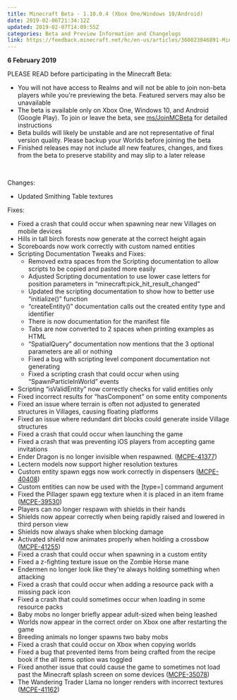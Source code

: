 ```yaml
---
title: Minecraft Beta - 1.10.0.4 (Xbox One/Windows 10/Android)
date: 2019-02-06T21:34:12Z
updated: 2019-02-07T14:09:55Z
categories: Beta and Preview Information and Changelogs
link: https://feedback.minecraft.net/hc/en-us/articles/360023046891-Minecraft-Beta-1-10-0-4-Xbox-One-Windows-10-Android
---
```


**6 February 2019**

PLEASE READ before participating in the Minecraft Beta:

- You will not have access to Realms and will not be able to join non-beta players while you're previewing the beta. Featured servers may also be unavailable
- The beta is available only on Xbox One, Windows 10, and Android (Google Play). To join or leave the beta, see <u>[ms/JoinMCBeta](http://aka.ms/JoinMCBeta)</u> for detailed instructions
- Beta builds will likely be unstable and are not representative of final version quality. Please backup your Worlds before joining the beta
- Finished releases may not include all new features, changes, and fixes from the beta to preserve stability and may slip to a later release

 

Changes:

- Updated Smithing Table textures 

Fixes:

- Fixed a crash that could occur when spawning near new Villages on mobile devices
- Hills in tall birch forests now generate at the correct height again
- Scoreboards now work correctly with custom named entities 
- Scripting Documentation Tweaks and Fixes:
  - Removed extra spaces from the Scripting documentation to allow scripts to be copied and pasted more easily 
  - Adjusted Scripting documentation to use lower case letters for position parameters in “minecraft:pick_hit_result_changed” 
  - Updated the scripting documentation to show how to better use “initialize()” function 
  - “createEntity()” documentation calls out the created entity type and identifier 
  - There is now documentation for the manifest file 
  - Tabs are now converted to 2 spaces when printing examples as HTML 
  - “SpatialQuery” documentation now mentions that the 3 optional parameters are all or nothing 
  - Fixed a bug with scripting level component documentation not generating
  - Fixed a scripting crash that could occur when using “SpawnParticleInWorld” events 
- Scripting “isValidEntity” now correctly checks for valid entities only 
- Fixed incorrect results for “hasComponent” on some entity components 
- Fixed an issue where terrain is often not adjusted to generated structures in Villages, causing floating platforms 
- Fixed an issue where redundant dirt blocks could generate inside Village structures 
- Fixed a crash that could occur when launching the game 
- Fixed a crash that was preventing iOS players from accepting game invitations
- Ender Dragon is no longer invisible when respawned. ([MCPE-41377](https://bugs.mojang.com/browse/MCPE-41377))
- Lectern models now support higher resolution textures
- Custom entity spawn eggs now work correctly in dispensers ([MCPE-40408](https://bugs.mojang.com/browse/MCPE-40408))
- Custom entities can now be used with the \[type=\] command argument 
- Fixed the Pillager spawn egg texture when it is placed in an item frame ([MCPE-39530](https://bugs.mojang.com/browse/MCPE-39530))
- Players can no longer respawn with shields in their hands
- Shields now appear correctly when being rapidly raised and lowered in third person view 
- Shields now always shake when blocking damage 
- Activated shield now animates properly when holding a crossbow ([MCPE-41255](https://bugs.mojang.com/browse/MCPE-41255))
- Fixed a crash that could occur when spawning in a custom entity 
- Fixed a z-fighting texture issue on the Zombie Horse mane
- Endermen no longer look like they're always holding something when attacking
- Fixed a crash that could occur when adding a resource pack with a missing pack icon 
- Fixed a crash that could sometimes occur when loading in some resource packs 
- Baby mobs no longer briefly appear adult-sized when being leashed
- Worlds now appear in the correct order on Xbox one after restarting the game
- Breeding animals no longer spawns two baby mobs
- Fixed a crash that could occur on Xbox when copying worlds
- Fixed a bug that prevented items from being crafted from the recipe book if the all items option was toggled
- Fixed another issue that could cause the game to sometimes not load past the Minecraft splash screen on some devices ([MCPE-35078](https://bugs.mojang.com/browse/MCPE-35078))
- The Wandering Trader Llama no longer renders with incorrect textures ([MCPE-41162](https://bugs.mojang.com/browse/MCPE-41162))
